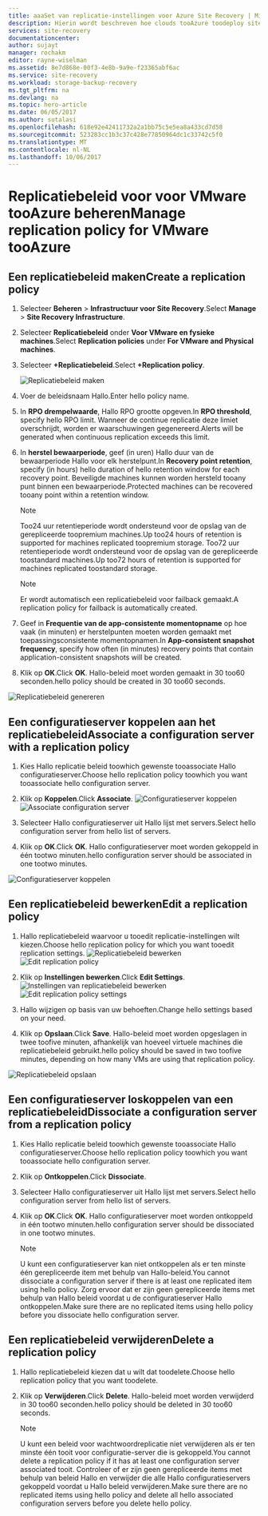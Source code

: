 ```yaml
---
title: aaaSet van replicatie-instellingen voor Azure Site Recovery | Microsoft Docs
description: Hierin wordt beschreven hoe clouds tooAzure toodeploy siteherstel tooorchestrate replicatie, failovers en herstel van Hyper-V-machines in VMM.
services: site-recovery
documentationcenter: 
author: sujayt
manager: rochakm
editor: rayne-wiselman
ms.assetid: 8e7d868e-00f3-4e8b-9a9e-f23365abf6ac
ms.service: site-recovery
ms.workload: storage-backup-recovery
ms.tgt_pltfrm: na
ms.devlang: na
ms.topic: hero-article
ms.date: 06/05/2017
ms.author: sutalasi
ms.openlocfilehash: 618e92e42411732a2a1bb75c5e5ea8a433cd7d58
ms.sourcegitcommit: 523283cc1b3c37c428e77850964dc1c33742c5f0
ms.translationtype: MT
ms.contentlocale: nl-NL
ms.lasthandoff: 10/06/2017
---
```

# <a name="manage-replication-policy-for-vmware-tooazure"></a><span data-ttu-id="42ba4-103">Replicatiebeleid voor voor VMware tooAzure beheren</span><span class="sxs-lookup"><span data-stu-id="42ba4-103">Manage replication policy for VMware tooAzure</span></span>


## <a name="create-a-replication-policy"></a><span data-ttu-id="42ba4-104">Een replicatiebeleid maken</span><span class="sxs-lookup"><span data-stu-id="42ba4-104">Create a replication policy</span></span>

1. <span data-ttu-id="42ba4-105">Selecteer **Beheren** > **Infrastructuur voor Site Recovery**.</span><span class="sxs-lookup"><span data-stu-id="42ba4-105">Select **Manage** > **Site Recovery Infrastructure**.</span></span>
2. <span data-ttu-id="42ba4-106">Selecteer **Replicatiebeleid** onder **Voor VMware en fysieke machines**.</span><span class="sxs-lookup"><span data-stu-id="42ba4-106">Select **Replication policies** under **For VMware and Physical machines**.</span></span>
3. <span data-ttu-id="42ba4-107">Selecteer **+Replicatiebeleid**.</span><span class="sxs-lookup"><span data-stu-id="42ba4-107">Select **+Replication policy**.</span></span>

    ![Replicatiebeleid maken](./media/site-recovery-setup-replication-settings-vmware/createpolicy.png)

4. <span data-ttu-id="42ba4-109">Voer de beleidsnaam Hallo.</span><span class="sxs-lookup"><span data-stu-id="42ba4-109">Enter hello policy name.</span></span>

5. <span data-ttu-id="42ba4-110">In **RPO drempelwaarde**, Hallo RPO grootte opgeven.</span><span class="sxs-lookup"><span data-stu-id="42ba4-110">In **RPO threshold**, specify hello RPO limit.</span></span> <span data-ttu-id="42ba4-111">Wanneer de continue replicatie deze limiet overschrijdt, worden er waarschuwingen gegenereerd.</span><span class="sxs-lookup"><span data-stu-id="42ba4-111">Alerts will be generated when continuous replication exceeds this limit.</span></span>
6. <span data-ttu-id="42ba4-112">In **herstel bewaarperiode**, geef (in uren) Hallo duur van de bewaarperiode Hallo voor elk herstelpunt.</span><span class="sxs-lookup"><span data-stu-id="42ba4-112">In **Recovery point retention**, specify (in hours) hello duration of hello retention window for each recovery point.</span></span> <span data-ttu-id="42ba4-113">Beveiligde machines kunnen worden hersteld tooany punt binnen een bewaarperiode.</span><span class="sxs-lookup"><span data-stu-id="42ba4-113">Protected machines can be recovered tooany point within a retention window.</span></span>

    > [!NOTE]
    > <span data-ttu-id="42ba4-114">Too24 uur retentieperiode wordt ondersteund voor de opslag van de gerepliceerde toopremium machines.</span><span class="sxs-lookup"><span data-stu-id="42ba4-114">Up too24 hours of retention is supported for machines replicated toopremium storage.</span></span> <span data-ttu-id="42ba4-115">Too72 uur retentieperiode wordt ondersteund voor de opslag van de gerepliceerde toostandard machines.</span><span class="sxs-lookup"><span data-stu-id="42ba4-115">Up too72 hours of retention is supported for machines replicated toostandard storage.</span></span>

    > [!NOTE]
    > <span data-ttu-id="42ba4-116">Er wordt automatisch een replicatiebeleid voor failback gemaakt.</span><span class="sxs-lookup"><span data-stu-id="42ba4-116">A replication policy for failback is automatically created.</span></span>

7. <span data-ttu-id="42ba4-117">Geef in **Frequentie van de app-consistente momentopname** op hoe vaak (in minuten) er herstelpunten moeten worden gemaakt met toepassingsconsistente momentopnamen.</span><span class="sxs-lookup"><span data-stu-id="42ba4-117">In **App-consistent snapshot frequency**, specify how often (in minutes) recovery points that contain application-consistent snapshots will be created.</span></span>

8. <span data-ttu-id="42ba4-118">Klik op **OK**.</span><span class="sxs-lookup"><span data-stu-id="42ba4-118">Click **OK**.</span></span> <span data-ttu-id="42ba4-119">Hallo-beleid moet worden gemaakt in 30 too60 seconden.</span><span class="sxs-lookup"><span data-stu-id="42ba4-119">hello policy should be created in 30 too60 seconds.</span></span>

![Replicatiebeleid genereren](./media/site-recovery-setup-replication-settings-vmware/Creating-Policy.png)

## <a name="associate-a-configuration-server-with-a-replication-policy"></a><span data-ttu-id="42ba4-121">Een configuratieserver koppelen aan het replicatiebeleid</span><span class="sxs-lookup"><span data-stu-id="42ba4-121">Associate a configuration server with a replication policy</span></span>
1. <span data-ttu-id="42ba4-122">Kies Hallo replicatie beleid toowhich gewenste tooassociate Hallo configuratieserver.</span><span class="sxs-lookup"><span data-stu-id="42ba4-122">Choose hello replication policy toowhich you want tooassociate hello configuration server.</span></span>
2. <span data-ttu-id="42ba4-123">Klik op **Koppelen**.</span><span class="sxs-lookup"><span data-stu-id="42ba4-123">Click **Associate**.</span></span>
<span data-ttu-id="42ba4-124">![Configuratieserver koppelen](./media/site-recovery-setup-replication-settings-vmware/Associate-CS-1.PNG)</span><span class="sxs-lookup"><span data-stu-id="42ba4-124">![Associate configuration server](./media/site-recovery-setup-replication-settings-vmware/Associate-CS-1.PNG)</span></span>

3. <span data-ttu-id="42ba4-125">Selecteer Hallo configuratieserver uit Hallo lijst met servers.</span><span class="sxs-lookup"><span data-stu-id="42ba4-125">Select hello configuration server from hello list of servers.</span></span>
4. <span data-ttu-id="42ba4-126">Klik op **OK**.</span><span class="sxs-lookup"><span data-stu-id="42ba4-126">Click **OK**.</span></span> <span data-ttu-id="42ba4-127">Hallo configuratieserver moet worden gekoppeld in één tootwo minuten.</span><span class="sxs-lookup"><span data-stu-id="42ba4-127">hello configuration server should be associated in one tootwo minutes.</span></span>

![Configuratieserver koppelen](./media/site-recovery-setup-replication-settings-vmware/Associate-CS-2.png)

## <a name="edit-a-replication-policy"></a><span data-ttu-id="42ba4-129">Een replicatiebeleid bewerken</span><span class="sxs-lookup"><span data-stu-id="42ba4-129">Edit a replication policy</span></span>
1. <span data-ttu-id="42ba4-130">Hallo replicatiebeleid waarvoor u tooedit replicatie-instellingen wilt kiezen.</span><span class="sxs-lookup"><span data-stu-id="42ba4-130">Choose hello replication policy for which you want tooedit replication settings.</span></span>
<span data-ttu-id="42ba4-131">![Replicatiebeleid bewerken](./media/site-recovery-setup-replication-settings-vmware/Select-Policy.png)</span><span class="sxs-lookup"><span data-stu-id="42ba4-131">![Edit replication policy](./media/site-recovery-setup-replication-settings-vmware/Select-Policy.png)</span></span>

2. <span data-ttu-id="42ba4-132">Klik op **Instellingen bewerken**.</span><span class="sxs-lookup"><span data-stu-id="42ba4-132">Click **Edit Settings**.</span></span>
<span data-ttu-id="42ba4-133">![Instellingen van replicatiebeleid bewerken](./media/site-recovery-setup-replication-settings-vmware/Edit-Policy.png)</span><span class="sxs-lookup"><span data-stu-id="42ba4-133">![Edit replication policy settings](./media/site-recovery-setup-replication-settings-vmware/Edit-Policy.png)</span></span>

3. <span data-ttu-id="42ba4-134">Hallo wijzigen op basis van uw behoeften.</span><span class="sxs-lookup"><span data-stu-id="42ba4-134">Change hello settings based on your need.</span></span>
4. <span data-ttu-id="42ba4-135">Klik op **Opslaan**.</span><span class="sxs-lookup"><span data-stu-id="42ba4-135">Click **Save**.</span></span> <span data-ttu-id="42ba4-136">Hallo-beleid moet worden opgeslagen in twee toofive minuten, afhankelijk van hoeveel virtuele machines die replicatiebeleid gebruikt.</span><span class="sxs-lookup"><span data-stu-id="42ba4-136">hello policy should be saved in two toofive minutes, depending on how many VMs are using that replication policy.</span></span>

![Replicatiebeleid opslaan](./media/site-recovery-setup-replication-settings-vmware/Save-Policy.png)

## <a name="dissociate-a-configuration-server-from-a-replication-policy"></a><span data-ttu-id="42ba4-138">Een configuratieserver loskoppelen van een replicatiebeleid</span><span class="sxs-lookup"><span data-stu-id="42ba4-138">Dissociate a configuration server from a replication policy</span></span>
1. <span data-ttu-id="42ba4-139">Kies Hallo replicatie beleid toowhich gewenste tooassociate Hallo configuratieserver.</span><span class="sxs-lookup"><span data-stu-id="42ba4-139">Choose hello replication policy toowhich you want tooassociate hello configuration server.</span></span>
2. <span data-ttu-id="42ba4-140">Klik op **Ontkoppelen**.</span><span class="sxs-lookup"><span data-stu-id="42ba4-140">Click **Dissociate**.</span></span>
3. <span data-ttu-id="42ba4-141">Selecteer Hallo configuratieserver uit Hallo lijst met servers.</span><span class="sxs-lookup"><span data-stu-id="42ba4-141">Select hello configuration server from hello list of servers.</span></span>
4. <span data-ttu-id="42ba4-142">Klik op **OK**.</span><span class="sxs-lookup"><span data-stu-id="42ba4-142">Click **OK**.</span></span> <span data-ttu-id="42ba4-143">Hallo configuratieserver moet worden ontkoppeld in één tootwo minuten.</span><span class="sxs-lookup"><span data-stu-id="42ba4-143">hello configuration server should be dissociated in one tootwo minutes.</span></span>

    > [!NOTE]
    > <span data-ttu-id="42ba4-144">U kunt een configuratieserver kan niet ontkoppelen als er ten minste één gerepliceerde item met behulp van Hallo-beleid.</span><span class="sxs-lookup"><span data-stu-id="42ba4-144">You cannot dissociate a configuration server if there is at least one replicated item using hello policy.</span></span> <span data-ttu-id="42ba4-145">Zorg ervoor dat er zijn geen gerepliceerde items met behulp van Hallo beleid voordat u de configuratieserver Hallo ontkoppelen.</span><span class="sxs-lookup"><span data-stu-id="42ba4-145">Make sure there are no replicated items using hello policy before you dissociate hello configuration server.</span></span>

## <a name="delete-a-replication-policy"></a><span data-ttu-id="42ba4-146">Een replicatiebeleid verwijderen</span><span class="sxs-lookup"><span data-stu-id="42ba4-146">Delete a replication policy</span></span>

1. <span data-ttu-id="42ba4-147">Hallo replicatiebeleid kiezen dat u wilt dat toodelete.</span><span class="sxs-lookup"><span data-stu-id="42ba4-147">Choose hello replication policy that you want toodelete.</span></span>
2. <span data-ttu-id="42ba4-148">Klik op **Verwijderen**.</span><span class="sxs-lookup"><span data-stu-id="42ba4-148">Click **Delete**.</span></span> <span data-ttu-id="42ba4-149">Hallo-beleid moet worden verwijderd in 30 too60 seconden.</span><span class="sxs-lookup"><span data-stu-id="42ba4-149">hello policy should be deleted in 30 too60 seconds.</span></span>

    > [!NOTE]
    > <span data-ttu-id="42ba4-150">U kunt een beleid voor wachtwoordreplicatie niet verwijderen als er ten minste één tooit voor configuratie-server die is gekoppeld.</span><span class="sxs-lookup"><span data-stu-id="42ba4-150">You cannot delete a replication policy if it has at least one configuration server associated tooit.</span></span> <span data-ttu-id="42ba4-151">Controleer of er zijn geen gerepliceerde items met behulp van beleid Hallo en verwijder die alle Hallo configuratieservers gekoppeld voordat u Hallo beleid verwijderen.</span><span class="sxs-lookup"><span data-stu-id="42ba4-151">Make sure there are no replicated items using hello policy and delete all hello associated configuration servers before you delete hello policy.</span></span>
